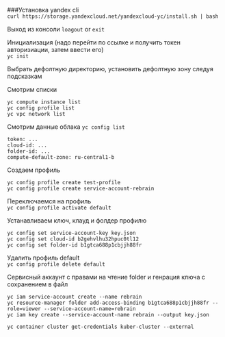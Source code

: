 ###Установка yandex cli  
`curl https://storage.yandexcloud.net/yandexcloud-yc/install.sh | bash`

Выход из консоли
`loagout` or `exit`

Инициализация (надо перейти по ссылке и получить токен авторизиации, затем ввести его)   
`yc init`

Выбрать дефолтную директорию, установить дефолтную зону следуя подсказкам

Смотрим списки
```
yc compute instance list
yc config profile list
yc vpc network list
```

Смотрим данные облака `yc config list`
```
token: ...
cloud-id: ...
folder-id: ...
compute-default-zone: ru-central1-b
```

Создаем профиль
```
yc config profile create test-profile
yc config profile create service-account-rebrain
```

Переключаемся на профиль   
`yc config profile activate default`

Устанавливаем ключ, клауд и фолдер профилю
```
yc config set service-account-key key.json
yc config set cloud-id b2gehvlhu32hpuc0tl12
yc config set folder-id b1gtca688p1cbjjh88fr
```

Удалить профиль default   
`yc config profile delete default`

Сервисный аккаунт с правами на чтение folder и генрация ключа с сохранением в файл
```
yc iam service-account create --name rebrain
yc resource-manager folder add-access-binding b1gtca688p1cbjjh88fr --role=viewer --service-account-name=rebrain
yc iam key create --service-account-name rebrain --output key.json
```

``yc container cluster get-credentials kuber-cluster --external``















